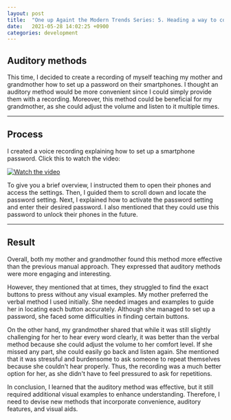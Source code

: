 ```yaml
---
layout: post
title:  "One up Againt the Modern Trends Series: 5. Heading a way to convenience with audio"
date:   2021-05-28 14:02:25 +0900
categories: development 
---
```


## Auditory methods

This time, I decided to create a recording of myself teaching my mother and grandmother how to set up a password on their smartphones. I thought an auditory method would be more convenient since I could simply provide them with a recording. Moreover, this method could be beneficial for my grandmother, as she could adjust the volume and listen to it multiple times.

---

## Process

I created a voice recording explaining how to set up a smartphone password. Click this to watch the video:

[![Watch the video](https://i9.ytimg.com/vi_webp/8g5vO19IdEA/mqdefault.webp?v=64be3d2c&sqp=CMiS-aUG&rs=AOn4CLAhGsId1HLkBeXsoRY4iJbhORrZ3Q)](https://www.youtube.com/watch?v=8g5vO19IdEA)

To give you a brief overview, I instructed them to open their phones and access the settings. Then, I guided them to scroll down and locate the password setting. Next, I explained how to activate the password setting and enter their desired password. I also mentioned that they could use this password to unlock their phones in the future.

---

## Result

Overall, both my mother and grandmother found this method more effective than the previous manual approach. They expressed that auditory methods were more engaging and interesting.

However, they mentioned that at times, they struggled to find the exact buttons to press without any visual examples. My mother preferred the verbal method I used initially. She needed images and examples to guide her in locating each button accurately. Although she managed to set up a password, she faced some difficulties in finding certain buttons.

On the other hand, my grandmother shared that while it was still slightly challenging for her to hear every word clearly, it was better than the verbal method because she could adjust the volume to her comfort level. If she missed any part, she could easily go back and listen again. She mentioned that it was stressful and burdensome to ask someone to repeat themselves because she couldn't hear properly. Thus, the recording was a much better option for her, as she didn't have to feel pressured to ask for repetitions.

In conclusion, I learned that the auditory method was effective, but it still required additional visual examples to enhance understanding. Therefore, I need to devise new methods that incorporate convenience, auditory features, and visual aids.
